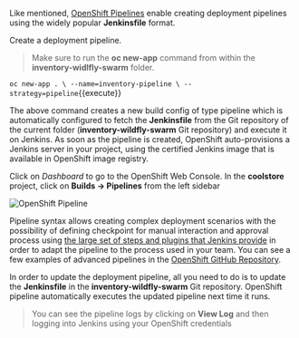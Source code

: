 Like mentioned, [OpenShift Pipelines](https://docs.openshift.com/container-platform/3.6/architecture/core_concepts/builds_and_image_streams.html#pipeline-build) enable creating deployment pipelines using the widely popular **Jenkinsfile** format.

Create a deployment pipeline.

> Make sure to run the **oc new-app** command from within the **inventory-widlfly-swarm** folder.

`oc new-app . \
    --name=inventory-pipeline \
    --strategy=pipeline`{{execute}}

The above command creates a new build config of type pipeline which is automatically 
configured to fetch the **Jenkinsfile** from the Git repository of the current folder 
(**inventory-wildfly-swarm** Git repository) and execute it on Jenkins. As soon as the 
pipeline is created, OpenShift auto-provisions a Jenkins server in your project, using 
the certified Jenkins image that is available in OpenShift image registry.

Click on *Dashboard* to go to the OpenShift Web Console. In the **coolstore** project, 
click on **Builds &rarr; Pipelines** from the left sidebar 

![OpenShift Pipeline](https://katacoda.com/openshift-roadshow/assets/cd-pipeline-inprogress.png)

Pipeline syntax allows creating complex deployment scenarios with the possibility of defining 
checkpoint for manual interaction and approval process using 
[the large set of steps and plugins that Jenkins provide](https://jenkins.io/doc/pipeline/steps/) in 
order to adapt the pipeline to the process used in your team. You can see a few examples of 
advanced pipelines in the 
[OpenShift GitHub Repository](https://github.com/openshift/origin/tree/master/examples/jenkins/pipeline).

In order to update the deployment pipeline, all you need to do is to update the **Jenkinsfile**
in the **inventory-wildfly-swarm** Git repository. OpenShift pipeline automatically executes the 
updated pipeline next time it runs.

> You can see the pipeline logs by clicking on **View Log** and then logging into Jenkins using 
> your OpenShift credentials
